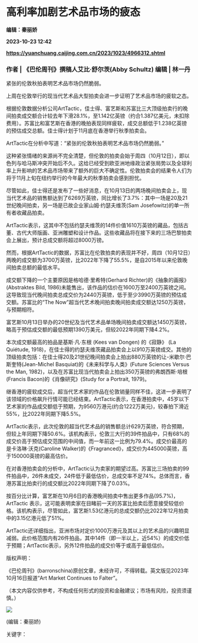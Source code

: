 # 高利率加剧艺术品市场的疲态
**编辑：秦丽娇**

**2023-10-23 12:42**

**https://yuanchuang.caijing.com.cn/2023/1023/4966312.shtml**

### 作者 | 《巴伦周刊》撰稿人艾比·舒尔茨(Abby Schultz) 编辑 | 林一丹

紧张的伦敦秋拍表明艺术品市场仍然脆弱。

上周在伦敦举行的现当代艺术品大型拍卖会进一步证明了艺术品市场的疲软之态。

根据伦敦数据分析公司ArtTactic，佳士得、富艺斯和苏富比三大顶级拍卖行的晚间拍卖成交额合计较去年下滑28.1%，至1.142亿英镑（约合1.387亿美元，未扣除费用）。苏富比和富艺斯在香港的晚拍表现同样疲软，成交总额低于1.238亿英镑的预估成交总额。佳士得计划于11月底在香港举行秋季拍卖会。

ArtTactic在分析中写道：“紧张的伦敦秋拍表明艺术品市场仍然脆弱。”

这种紧张情绪的来源尚不完全清楚，但伦敦的拍卖会始于周四（10月12日），即以色列与哈马斯冲突开始后不久。这给已经受到欧亚洲地缘政治紧张局势以及全球利率上升影响的艺术品市场带来了额外的巨大不确定性。伦敦拍卖会的结果令人们为将于11月上旬在纽约举行的今年最大的秋季拍卖会感到担忧。

尽管如此，佳士得还是发布了一些好消息，在10月13日的两场晚间拍卖会上，现当代艺术品的销售额达到了6269万英镑，同比增长了3.7%：其中一场是20及21世纪晚间拍卖，另一场是已故企业家山姆·约瑟夫维茨(Sam Josefowitz)的单一所有者收藏品拍卖。

ArtTactic表示，这其中不包括约瑟夫维茨的14件价值1610万英镑的藏品，包括古董、古代大师版画、亚洲雕塑和设计作品。这些收藏品将在接下来的三场巴黎拍卖会上展出，预计总成交额将超过8000万镑。

然而，根据ArtTactic的数据，苏富比在伦敦拍卖的表现并不好，周四（10月12日）两晚的成交额为3700万英镑，比2022年下降了55.5%，是自2015年以来伦敦晚间拍卖总额的最低水平。

成交额下降的一个主要原因是格哈德·里希特(Gerhard Richter)的《抽象的画报》(Abstraktes Bild, 1986)未能售出，该作品的估价在1600万至2400万英镑之间。这导致现当代晚间拍卖总成交价为2440万英镑，低于至少3990万英镑的预估成交额。苏富比的“The Now”超当代艺术晚间拍卖晚间拍卖成交额达1250万英镑，与预期相符。

富艺斯10月13日举办的20世纪及当代艺术品单场晚间拍卖成交额达1450万英镑，略高于预估成交额的最低预期1390万美元，但较2022年同期下降4.2%。

本次成交额最高的拍品是基斯·凡·东根 (Kees van Dongen) 的《寂静》 (La Quiétude, 1918)，在佳士得的约瑟夫维茨藏品拍卖会上以910万英镑成交。其他的顶级拍卖包括：在佳士得20及21世纪晚间拍卖会上拍出880万英镑的让-米歇尔·巴斯奎特(Jean-Michel Basquiat)的《未来科学与人类》(Future Sciences Versus the Man, 1982)，以及在苏富比现当代拍卖会上拍出350万英镑的弗朗西斯·培根(Francis Bacon)的《肖像研究》(Study for a Portrait, 1979)。

继香港的疲软成交后，超当代艺术家的作品在伦敦销量同样不佳，这进一步表明了该领域的价格飙升行情可能已经结束。ArtTactic表示，在香港拍卖中，45岁以下艺术家的作品成交额低于预期，为9560万港元(约合1222万美元)，较春拍下滑近55%，比2022年同期下降5.5%。

ArtTactic表示，此次伦敦的超当代艺术品的销售额总计629万英镑，符合预期，但较上年同期下降50.6%。该机构表示，伦敦三大行的39件拍品中，只有68%的成交价高于预估成交范围的中间值，而一年前这一比例为79.4%。成交价最高的是卡洛琳·沃克(Caroline Walker)的《Fragranced》，成交价为445000英镑，高于150000英镑的最高估价。

在对香港拍卖会的分析中，ArtTactic认为卖家的期望过高。苏富比三场拍卖的99件拍品中，26件未成交，24件低于最低估价，总成交率不足74%。总体而言，香港苏富比拍卖行的成交额比2022年同期下降了0.03%。

按百分比计算，富艺斯在10月6日的香港晚间拍卖中售出更多作品(95.7%)，ArtTactic 表示，这可能表明卖家在目睹前一天的苏富比拍卖后愿意接受较低价格。该机构表示，尽管如此，富艺斯1.53亿港元的总成交额仍比2022年12月拍卖中的3.15亿港元低了51%。

ArtTactic还详细指出，亚洲市场对定价1000万港元及其以上的艺术品的兴趣明显减弱。此价格范围内有26件拍品，其中14件（即一半以上，近54%）的成交价低于预期；ArtTactic表示，另外12件拍品的成交价等于或高于最低估价。

版权声明：

《巴伦周刊》(barronschina)原创文章，未经许可，不得转载。英文版见2023年10月16日报道“Art Market Continues to Falter”。

（本文内容仅供参考，不构成任何形式的投资和金融建议；市场有风险，投资须谨慎。）

![](https://tx1.cdn.caijing.com.cn/2014-03-27/114048455.jpg)

(编辑：秦丽娇)

关键字：